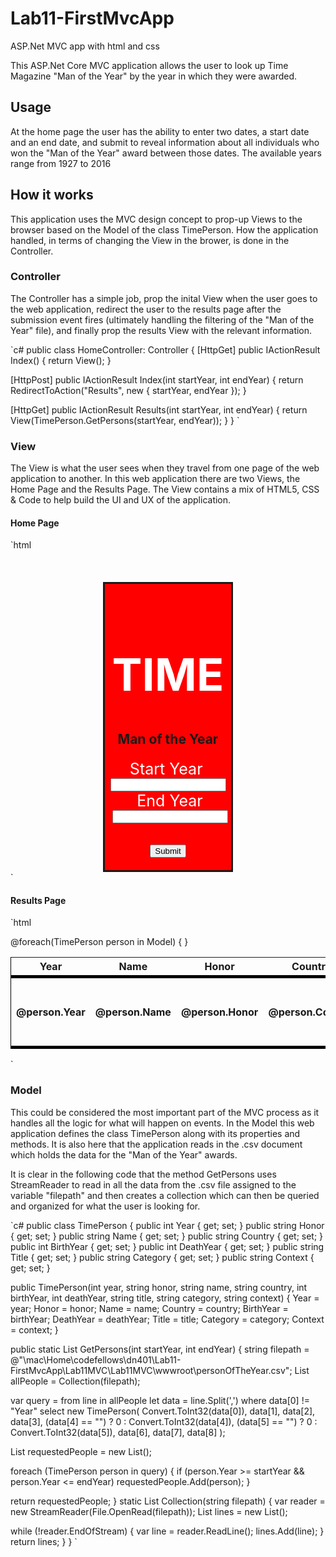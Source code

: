 # Lab11-FirstMvcApp
ASP.Net MVC app with html and css
 
 This ASP.Net Core MVC application allows the user to look up Time Magazine "Man of the Year" by the year in which they were awarded.

## Usage
At the home page the user has the ability to enter two dates, a start date and an end date, and submit to reveal information about all individuals who won the "Man of the Year" award between those dates.
The available years range from 1927 to 2016

## How it works
This application uses the MVC design concept to prop-up Views to the browser based on the Model of  the class TimePerson. How the application handled, in terms of changing the View in the brower, is done in the Controller. 

### Controller

The Controller has a simple job, prop the inital View when the user goes to the web application, redirect the user to the results page after the submission event fires (ultimately handling the filtering of the "Man of the Year" file), and finally prop the results View with the relevant information.

`c#
public class HomeController: Controller
{
[HttpGet]
public IActionResult Index()
{
return View();
}

[HttpPost]
public IActionResult Index(int startYear, int endYear)
{
return RedirectToAction("Results", new { startYear, endYear });
}

[HttpGet]
public IActionResult Results(int startYear, int endYear)
{
return View(TimePerson.GetPersons(startYear, endYear));
}
}
`

### View
The View is what the user sees when they travel from one page of the web application to another. In this web application there are two Views, the Home Page and the Results Page.
The View contains a mix of HTML5, CSS & Code to help build the UI and UX of the application.

#### Home Page
`html
<!DOCTYPE html>
<html>
<head>
<title>Home Page</title>
</head>
<body>
<div style="border-style: solid; width: 40%; margin: auto; margin-top:10%; background-color:red;">
<h1 style="text-align: center; color: white; font-size: 72px">TIME</h1>
<h2 style="text-align: center;">Man of the Year</h2>
<form method="post" style="text-align: center; margin-top:10%; margin-bottom:10%;">
<div style=" display: inline-block;">
<label style=" display: block; color: white; font-size: 25px; margin-right:3%;">Start Year</label>
<input type="number" name="startYear" />
</div>
<div style=" display: inline-block; margin-bottom:10%; margin-left:3%;">
<label style=" display: block; color: white; font-size: 25px;">End Year</label>
<input type="number" name="endYear" />
</div>

<button type="submit" style=" display: block; margin: auto;">Submit</button>

</form>
</div>
</body>
</html>
`

#### Results Page
`html
<!DOCTYPE html>
<html>
<body>

<table>
<tr style="border: solid 1px black; border-bottom:5px solid black;">
<th>Year</th>
<th>Name</th>
<th>Honor</th>
<th>Country</th>
<th>BirthYear</th>
<th>DeathYear</th>
<th>Title</th>
<th>Context</th>
<th>Category</th>
</tr>
@foreach(TimePerson person in Model)
{
<tr style="border: solid 1px black; border-bottom:5px solid black;">
<th>@person.Year</th>
<th>@person.Name</th>
<th>@person.Honor</th>
<th>@person.Country</th>
<th>
@if (person.BirthYear != 0)
{
@person.BirthYear
}
</th>
<th>
@if (person.DeathYear != 0)
{
@person.DeathYear
}
</th>
<th>@person.Title</th>
<th>@person.Context</th>
<th>@person.Category</th>
</tr>
}
</table>
</body>
</html>
`

### Model
This could be considered the most important part of the MVC process as it handles all the logic for what will happen on events.
In the Model this web application defines the class TimePerson along with its properties and methods.
It is also here that the application reads in the .csv document which holds the data for the "Man of the Year" awards.

It is clear in the following code that the method GetPersons uses StreamReader to read in all the data from the .csv file assigned to the variable "filepath" and then creates a collection which can then be queried and organized for what the user is looking for.

`c#
public class TimePerson
{
public int Year { get; set; }
public string Honor { get; set; }
public string Name { get; set; }
public string Country { get; set; }
public int BirthYear { get; set; }
public int DeathYear { get; set; }
public string Title { get; set; }
public string Category { get; set; }
public string Context { get; set; }

public TimePerson(int year, string honor, string name, string country, int birthYear, int deathYear, string title, string category, string context)
{
Year = year;
Honor = honor;
Name = name;
Country = country;
BirthYear = birthYear;
DeathYear = deathYear;
Title = title;
Category = category;
Context = context;
}

public static List<TimePerson> GetPersons(int startYear, int endYear)
{
string filepath = @"\\mac\Home\codefellows\dn401\Lab11-FirstMvcApp\Lab11MVC\Lab11MVC\wwwroot\personOfTheYear.csv";
List <string> allPeople = Collection(filepath);

var query = from line in allPeople
let data = line.Split(',')
where data[0] != "Year"
select new TimePerson(
Convert.ToInt32(data[0]),
data[1],
data[2],
data[3],
(data[4] == "") ? 0 : Convert.ToInt32(data[4]),
(data[5] == "") ? 0 : Convert.ToInt32(data[5]),
data[6],
data[7],
data[8]
);

List<TimePerson> requestedPeople = new List<TimePerson>();

foreach (TimePerson person in query)
{
if (person.Year >= startYear && person.Year <= endYear)
requestedPeople.Add(person);
}

return requestedPeople;
}
static List<string> Collection(string filepath)
{
var reader = new StreamReader(File.OpenRead(filepath));
List<string> lines = new List<string>();

while (!reader.EndOfStream)
{
var line = reader.ReadLine();
lines.Add(line);
}
return lines;
}
}
`


